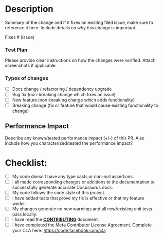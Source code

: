 # Description
Summary of the change and if it fixes an existing filed issue, make sure to reference it here. Include details on why this change is important.

Fixes # (issue)

### Test Plan
Please provide clear instructions on how the changes were verified. Attach screenshots if applicable.

### Types of changes
- [ ] Docs change / refactoring / dependency upgrade
- [ ] Bug fix (non-breaking change which fixes an issue)
- [ ] New feature (non-breaking change which adds functionality)
- [ ] Breaking change (fix or feature that would cause existing functionality to change)

## Performance Impact
Describe any known/tested performance impact (+/-) of this PR. Also include how you characterized/tested the performance impact?

# Checklist:
- [ ] My code doesn't have any type casts or non-null assertions.
- [ ] I all made corresponding changes or additions to the documentation to successfully generate accurate Docusaurus docs.
- [ ] My code follows the code style of this project.
- [ ] I have added tests that prove my fix is effective or that my feature works.
- [ ] My changes generate no new warnings and all new/existing unit tests pass locally.
- [ ] I have read the **[CONTRIBUTING](https://github.com/facebookresearch/beanmachine/blob/main/CONTRIBUTING.md)** document.
- [ ] I have completed the Meta Contributor License Agreement. Complete your CLA here: <https://code.facebook.com/cla>
